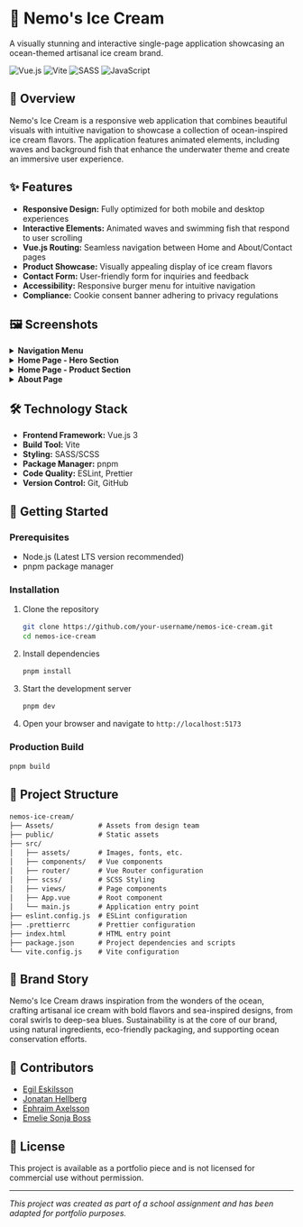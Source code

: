 # 🍦 Nemo's Ice Cream

A visually stunning and interactive single-page application showcasing an ocean-themed artisanal ice cream brand.

![Vue.js](https://img.shields.io/badge/Vue.js-4FC08D?style=for-the-badge&logo=vuedotjs&logoColor=fff)
![Vite](https://img.shields.io/badge/vite-%23646CFF.svg?style=for-the-badge&logo=vite&logoColor=white)
![SASS](https://img.shields.io/badge/SASS-hotpink.svg?style=for-the-badge&logo=SASS&logoColor=white)
![JavaScript](https://img.shields.io/badge/javascript-%23323330.svg?style=for-the-badge&logo=javascript&logoColor=%23F7DF1E)

## 📖 Overview

Nemo's Ice Cream is a responsive web application that combines beautiful visuals with intuitive navigation to showcase a collection of ocean-inspired ice cream flavors. The application features animated elements, including waves and background fish that enhance the underwater theme and create an immersive user experience.

## ✨ Features

- **Responsive Design:** Fully optimized for both mobile and desktop experiences
- **Interactive Elements:** Animated waves and swimming fish that respond to user scrolling
- **Vue.js Routing:** Seamless navigation between Home and About/Contact pages
- **Product Showcase:** Visually appealing display of ice cream flavors
- **Contact Form:** User-friendly form for inquiries and feedback
- **Accessibility:** Responsive burger menu for intuitive navigation
- **Compliance:** Cookie consent banner adhering to privacy regulations

## 🖼️ Screenshots

<details>
<summary><strong>Navigation Menu</strong></summary>

| Mobile | Desktop |
|--------|---------|
| ![Mobile Menu](./assets/screenshots/screenshot_mobile_menu.png) | ![Desktop Menu](./assets/screenshots/screenshot_desktop_menu.png) |

</details>

<details>
<summary><strong>Home Page - Hero Section</strong></summary>

| Mobile | Desktop |
|--------|---------|
| ![Mobile Hero](./assets/screenshots/screenshot_mobile_hero.png) | ![Desktop Hero](./assets/screenshots/screenshot_desktop_hero.png) |

</details>

<details>
<summary><strong>Home Page - Product Section</strong></summary>

| Mobile | Desktop |
|--------|---------|
| ![Mobile Products](./assets/screenshots/screenshot_mobile_products.png) | ![Desktop Products](./assets/screenshots/screenshot_desktop_products.png) |

</details>

<details>
<summary><strong>About Page</strong></summary>

| Mobile | Desktop |
|--------|---------|
| ![Mobile About](./assets/screenshots/screenshot_mobile_about.png) | ![Desktop About](./assets/screenshots/screenshot_desktop_about.png) |

</details>

## 🛠️ Technology Stack

- **Frontend Framework:** Vue.js 3
- **Build Tool:** Vite
- **Styling:** SASS/SCSS
- **Package Manager:** pnpm
- **Code Quality:** ESLint, Prettier
- **Version Control:** Git, GitHub

## 🚀 Getting Started

### Prerequisites

- Node.js (Latest LTS version recommended)
- pnpm package manager

### Installation

1. Clone the repository
   ```sh
   git clone https://github.com/your-username/nemos-ice-cream.git
   cd nemos-ice-cream
   ```

2. Install dependencies
   ```sh
   pnpm install
   ```

3. Start the development server
   ```sh
   pnpm dev
   ```

4. Open your browser and navigate to `http://localhost:5173`

### Production Build

```sh
pnpm build
```

## 🧪 Project Structure

```
nemos-ice-cream/
├── Assets/           # Assets from design team
├── public/           # Static assets
├── src/
│   ├── assets/       # Images, fonts, etc.
│   ├── components/   # Vue components
│   ├── router/       # Vue Router configuration
│   ├── scss/         # SCSS Styling
│   ├── views/        # Page components
│   ├── App.vue       # Root component
│   └── main.js       # Application entry point
├── eslint.config.js  # ESLint configuration
├── .prettierrc       # Prettier configuration
├── index.html        # HTML entry point
├── package.json      # Project dependencies and scripts
└── vite.config.js    # Vite configuration
```

## 🌊 Brand Story

Nemo's Ice Cream draws inspiration from the wonders of the ocean, crafting artisanal ice cream with bold flavors and sea-inspired designs, from coral swirls to deep-sea blues. Sustainability is at the core of our brand, using natural ingredients, eco-friendly packaging, and supporting ocean conservation efforts.

## 👥 Contributors

- [Egil Eskilsson](https://github.com/bluemountain3d)
- [Jonatan Hellberg](https://github.com/JHellberg04)
- [Ephraim Axelsson](https://github.com/EphraimAxelsson)
- [Emelie Sonja Boss](https://github.com/EmelieSonjaBoss)

## 📝 License

This project is available as a portfolio piece and is not licensed for commercial use without permission.

---

*This project was created as part of a school assignment and has been adapted for portfolio purposes.*
